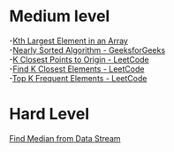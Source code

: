 # Medium level
-[Kth Largest Element in an Array](https://leetcode.com/problems/kth-largest-element-in-an-array/)
<br>
-[Nearly Sorted Algorithm - GeeksforGeeks](https://www.geeksforgeeks.org/nearly-sorted-algorithm/)
<br>
-[K Closest Points to Origin - LeetCode](https://leetcode.com/problems/k-closest-points-to-origin/)
<br>
-[Find K Closest Elements - LeetCode](https://leetcode.com/problems/find-k-closest-elements/)
<br>
-[Top K Frequent Elements - LeetCode](https://leetcode.com/problems/top-k-frequent-elements/)

# Hard Level
[Find Median from Data Stream](https://leetcode.com/problems/find-median-from-data-stream/)


